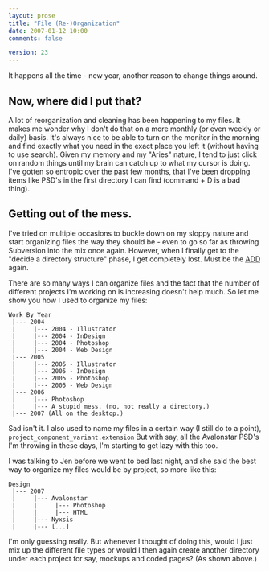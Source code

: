 ```yaml
---
layout: prose
title: "File (Re-)Organization"
date: 2007-01-12 10:00
comments: false

version: 23
---
```


It happens all the time - new year, another reason to change things around.

## Now, where did I put that?

A lot of reorganization and cleaning has been happening to my files. It makes me wonder why I don't do that on a more monthly (or even weekly or daily) basis. It's always nice to be able to turn on the monitor in the morning and find exactly what you need in the exact place you left it (without having to use search). Given my memory and my "Aries" nature, I tend to just click on random things until my brain can catch up to what my cursor is doing. I've gotten so entropic over the past few months, that I've been dropping items like PSD's in the first directory I can find (command + D is a bad thing).

## Getting out of the mess.

I've tried on multiple occasions to buckle down on my sloppy nature and start organizing files the way they should be - even to go so far as throwing Subversion into the mix once again. However, when I finally get to the "decide a directory structure" phase, I get completely lost. Must be the <acronym title="Attention Deficit Disorder">ADD</acronym> again.

There are so many ways I can organize files and the fact that the number of different projects I'm working on is increasing doesn't help much. So let me show you how I used to organize my files:


    Work By Year
     |--- 2004
     |     |--- 2004 - Illustrator
     |     |--- 2004 - InDesign
     |     |--- 2004 - Photoshop
     |     |--- 2004 - Web Design
     |--- 2005
     |     |--- 2005 - Illustrator
     |     |--- 2005 - InDesign
     |     |--- 2005 - Photoshop
     |     |--- 2005 - Web Design
     |--- 2006
     |     |--- Photoshop
     |     |--- A stupid mess. (no, not really a directory.)
     |--- 2007 (All on the desktop.)


Sad isn't it. I also used to name my files in a certain way (I still do to a point), `project_component_variant.extension` But with say, all the Avalonstar PSD's I'm throwing in these days, I'm starting to get lazy with this too.

I was talking to Jen before we went to bed last night, and she said the best way to organize my files would be by project, so more like this:


    Design
     |--- 2007
     |     |--- Avalonstar
     |     |     |--- Photoshop
     |     |     |--- HTML
     |     |--- Nyxsis
     |     |--- [...]


I'm only guessing really. But whenever I thought of doing this, would I just mix up the different file types or would I then again create another directory under each project for say, mockups and coded pages? (As shown above.)

